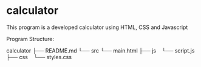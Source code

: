 # calculator
This program is a developed calculator using HTML, CSS and Javascript

Program Structure:

calculator
├── README.md
└── src
    └── main.html
├── js
    └── script.js
├── css
    └── styles.css

